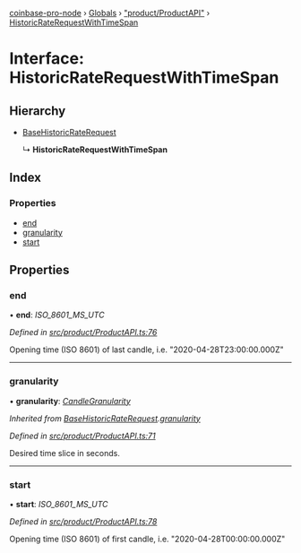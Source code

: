 [coinbase-pro-node](../README.md) › [Globals](../globals.md) › ["product/ProductAPI"](../modules/_product_productapi_.md) › [HistoricRateRequestWithTimeSpan](_product_productapi_.historicraterequestwithtimespan.md)

# Interface: HistoricRateRequestWithTimeSpan

## Hierarchy

- [BaseHistoricRateRequest](_product_productapi_.basehistoricraterequest.md)

  ↳ **HistoricRateRequestWithTimeSpan**

## Index

### Properties

- [end](_product_productapi_.historicraterequestwithtimespan.md#end)
- [granularity](_product_productapi_.historicraterequestwithtimespan.md#granularity)
- [start](_product_productapi_.historicraterequestwithtimespan.md#start)

## Properties

### end

• **end**: _ISO_8601_MS_UTC_

_Defined in [src/product/ProductAPI.ts:76](https://github.com/bennyn/coinbase-pro-node/blob/128ca39/src/product/ProductAPI.ts#L76)_

Opening time (ISO 8601) of last candle, i.e. "2020-04-28T23:00:00.000Z"

---

### granularity

• **granularity**: _[CandleGranularity](../enums/_product_productapi_.candlegranularity.md)_

_Inherited from [BaseHistoricRateRequest](_product_productapi_.basehistoricraterequest.md).[granularity](_product_productapi_.basehistoricraterequest.md#granularity)_

_Defined in [src/product/ProductAPI.ts:71](https://github.com/bennyn/coinbase-pro-node/blob/128ca39/src/product/ProductAPI.ts#L71)_

Desired time slice in seconds.

---

### start

• **start**: _ISO_8601_MS_UTC_

_Defined in [src/product/ProductAPI.ts:78](https://github.com/bennyn/coinbase-pro-node/blob/128ca39/src/product/ProductAPI.ts#L78)_

Opening time (ISO 8601) of first candle, i.e. "2020-04-28T00:00:00.000Z"
